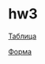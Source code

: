 # hw3

[Таблица](https://docs.google.com/spreadsheets/d/1Gdt2Huu9xV8HxY5lYHdqHMgqgPBM0s1p6uw8MnNLsKw/edit#gid=2113399253)

[Форма](https://goo.gl/forms/LgbFTvQdMoazBCsp2)
